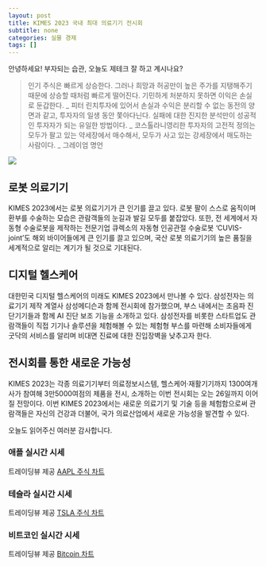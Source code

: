 ```yaml
---
layout: post
title: KIMES 2023 국내 최대 의료기기 전시회
subtitle: none
categories: 실물 경제
tags: []
---
```


안녕하세요! 부자되는 습관, 오늘도 제테크 잘 하고 계시나요?

> 인기 주식은 빠르게 상승한다. 그러나 희망과 허공만이 높은 주가를 지탱해주기 때문에 상승할 때처럼 빠르게 떨어진다. 기민하게 처분하지 못하면 이익은 손실로 둔갑한다. _ 피터 린치투자에 있어서 손실과 수익은 분리할 수 없는 동전의 양면과 같고, 투자자의 일생 동안 쫓아다닌다. 실패에 대한 진지한 분석만이 성공적인 투자자가 되는 유일한 방법이다. _ 코스톨라니영리한 투자자의 고전적 정의는 모두가 팔고 있는 약세장에서 매수해서, 모두가 사고 있는 강세장에서 매도하는 사람이다. _ 그레이엄 명언






![](https://source.unsplash.com/800x450/?luxury)

##  로봇 의료기기
KIMES 2023에서는 로봇 의료기기가 큰 인기를 끌고 있다. 로봇 팔이 스스로 움직이며 환부를 수술하는 모습은 관람객들의 눈길과 발길 모두를 붙잡았다. 또한, 전 세계에서 자동형 수술로봇을 제작하는 전문기업 큐렉소의 자동형 인공관절 수술로봇 ‘CUVIS-joint’도 해외 바이어들에게 큰 인기를 끌고 있으며, 국산 로봇 의료기기의 높은 품질을 세계적으로 알리는 계기가 될 것으로 기대된다.

## 디지털 헬스케어
대한민국 디지털 헬스케어의 미래도 KIMES 2023에서 만나볼 수 있다. 삼성전자는 의료기기 제작 계열사 삼성메디슨과 함께 전시회에 참가했으며, 부스 내에서는 초음파 진단기기들과 함께 AI 진단 보조 기능을 소개하고 있다. 삼성전자를 비롯한 스타트업도 관람객들이 직접 기기나 솔루션을 체험해볼 수 있는 체험형 부스를 마련해 소비자들에게 굿닥의 서비스를 알리며 비대면 진료에 대한 진입장벽을 낮추고자 한다.

## 전시회를 통한 새로운 가능성
KIMES 2023는 각종 의료기기부터 의료정보시스템, 헬스케어·재활기기까지 1300여개사가 참여해 3만5000여점의 제품을 전시, 소개하는 이번 전시회는 오는 26일까지 이어질 전망이다. 이번 KIMES 2023에서는 새로운 의료기기 및 기술 등을 체험함으로써 관람객들은 자신의 건강과 더불어, 국가 의료산업에서 새로운 가능성을 발견할 수 있다.

오늘도 읽어주신 여러분 감사합니다.

### 애플 실시간 시세


<!-- TradingView Widget BEGIN -->
<div class="tradingview-widget-container">
  <div id="tradingview_6a264"></div>
  <div class="tradingview-widget-copyright">트레이딩뷰 제공 <a href="https://kr.tradingview.com/symbols/NASDAQ-AAPL/" rel="noopener" target="_blank"><span class="blue-text">AAPL 주식 차트</span></a></div>
  <script type="text/javascript" src="https://s3.tradingview.com/tv.js"></script>
  <script type="text/javascript">
  new TradingView.widget(
  {
  "autosize": true,
  "symbol": "NASDAQ:AAPL",
  "interval": "D",
  "timezone": "Asia/Seoul",
  "theme": "light",
  "style": "1",
  "locale": "kr",
  "toolbar_bg": "#f1f3f6",
  "enable_publishing": false,
  "hide_top_toolbar": true,
  "hide_legend": true,
  "save_image": false,
  "container_id": "tradingview_6a264"
}
  );
  </script>
</div>
<!-- TradingView Widget END -->


### 테슬라 실시간 시세


<!-- TradingView Widget BEGIN -->
<div class="tradingview-widget-container">
  <div id="tradingview_39d77"></div>
  <div class="tradingview-widget-copyright">트레이딩뷰 제공 <a href="https://kr.tradingview.com/symbols/NASDAQ-TSLA/" rel="noopener" target="_blank"><span class="blue-text">TSLA 주식 차트</span></a></div>
  <script type="text/javascript" src="https://s3.tradingview.com/tv.js"></script>
  <script type="text/javascript">
  new TradingView.widget(
  {
  "autosize": true,
  "symbol": "NASDAQ:TSLA",
  "interval": "D",
  "timezone": "Asia/Seoul",
  "theme": "light",
  "style": "1",
  "locale": "kr",
  "toolbar_bg": "#f1f3f6",
  "enable_publishing": false,
  "hide_top_toolbar": true,
  "hide_legend": true,
  "save_image": false,
  "container_id": "tradingview_39d77"
}
  );
  </script>
</div>
<!-- TradingView Widget END -->


### 비트코인 실시간 시세


<!-- TradingView Widget BEGIN -->
<div class="tradingview-widget-container">
  <div id="tradingview_3f91e"></div>
  <div class="tradingview-widget-copyright">트레이딩뷰 제공 <a href="https://kr.tradingview.com/symbols/BTCUSD/?exchange=BITSTAMP" rel="noopener" target="_blank"><span class="blue-text">Bitcoin 차트</span></a></div>
  <script type="text/javascript" src="https://s3.tradingview.com/tv.js"></script>
  <script type="text/javascript">
  new TradingView.widget(
  {
  "autosize": true,
  "symbol": "BITSTAMP:BTCUSD",
  "interval": "D",
  "timezone": "Asia/Seoul",
  "theme": "light",
  "style": "1",
  "locale": "kr",
  "toolbar_bg": "#f1f3f6",
  "enable_publishing": false,
  "hide_top_toolbar": true,
  "hide_legend": true,
  "save_image": false,
  "container_id": "tradingview_3f91e"
}
  );
  </script>
</div>
<!-- TradingView Widget END -->

